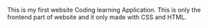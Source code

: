 This is my first website Coding learning Application. This is only the frontend part of website and it only made with CSS and HTML.

